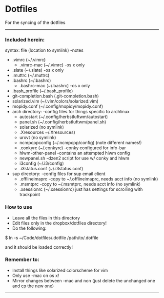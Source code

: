 # Dotfiles

For the syncing of the dotfiles

------------------

### Included herein:

syntax: file (location to symlink) -notes

* .vimrc (~/.vimrc)
    * .vimrc-mac (~/.vimrc) -os x only
* .slate (~/.slate) -os x only
* .muttrc (~/.muttrc)
* .bashrc (~/.bashrc)
    * .bashrc-mac (~/.bashrc) -os x only
* .bash\_profile (~/.bash\_profile)
* git-completion.bash (.git-completion.bash)
* solarized.vim (~/.vim/colors/solarized.vim)
* mopidy.conf (~/.config/mopidy/mopidy.conf)
* arch directory:   -config files for things specific to archlinux
    * autostart (~/.config/herbstluftwm/autostart)
    * panel.sh (~/.config/herbstluftwm/panel.sh)
    * solarized (no symlink)
    * .Xresources ~/.Xresources)
    * urxvt (no symlink)
    * ncmpcppconfig (~/.ncmpcpp/config) (note different names!)
    * .conkyrc (~/.conkyrc) -conky configured for info-bar
    * hlwm-other-panel -contains an attempted hlwm config
    * newpanel.sh -dzen2 script for use w/ conky and hlwm
    * i3config (~/.i3/config)
    * .i3status.conf (~/.i3status.conf)
* sup directory:   -config files for sup email client
    * .offlineimaprc -copy to ~/.offlineimaprc, needs acct info (no symlink)
    * .msmtprc -copy to ~/.msmtprc, needs acct info (no symlink)
    * .xsessionrc (~/.xsessionrc) just has settings for scrolling with trackpoint


### How to use

* Leave all the files in this directory
* Edit files only in the dropbox/dotfiles directory!
* Do the following:

$ ln -s ~/Code/dotfiles/.dotfile /path/to/.dotfile

and it should be loaded correctly!

### Remember to:

* Install things like solarized colorscheme for vim
* Only use -mac on os x!
* Mirror changes between -mac and non (just delete the unchanged one and cp the new one)

-------------


